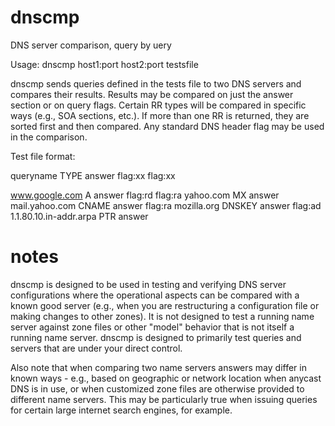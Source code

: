 dnscmp
======

DNS server comparison, query by uery

Usage: dnscmp host1:port host2:port testsfile

dnscmp sends queries defined in the tests file to two DNS servers and
compares their results.  Results may be compared on just the answer
section or on query flags.  Certain RR types will be compared in specific
ways (e.g., SOA sections, etc.).  If more than one RR is returned, they
are sorted first and then compared.  Any standard DNS header flag may
be used in the comparison.

Test file format:

queryname TYPE answer flag:xx flag:xx

www.google.com A answer flag:rd flag:ra
yahoo.com MX answer
mail.yahoo.com CNAME answer flag:ra
mozilla.org DNSKEY answer flag:ad
1.1.80.10.in-addr.arpa PTR answer

notes
=====

dnscmp is designed to be used in testing and verifying DNS server
configurations where the operational aspects can be compared with a
known good server (e.g., when you are restructuring a configuration
file or making changes to other zones).  It is not designed to test
a running name server against zone files or other "model" behavior
that is not itself a running name server.  dnscmp is designed to
primarily test queries and servers that are under your direct control.

Also note that when comparing two name servers answers may differ
in known ways - e.g., based on geographic or network location when
anycast DNS is in use, or when customized zone files are otherwise
provided to different name servers.  This may be particularly true
when issuing queries for certain large internet search engines, for
example.

